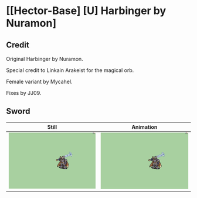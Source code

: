 # [\[Hector-Base\] \[U\] Harbinger by Nuramon]

## Credit

Original Harbinger by Nuramon.

Special credit to Linkain Arakeist for the magical orb.

Female variant by Mycahel.

Fixes by JJ09.
	
## Sword

| Still | Animation |
| :---: | :-------: |
| ![Sword still](./Sword_000.png) | ![Sword animation](./Sword.gif) |
